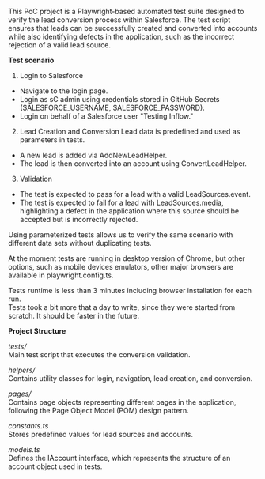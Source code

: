 This PoC project is a Playwright-based automated test suite designed to verify the lead conversion process within Salesforce. 
The test script ensures that leads can be successfully created and converted into accounts while also identifying defects in the application, such as the incorrect rejection of a valid lead source.

**Test scenario**
1. Login to Salesforce
  - Navigate to the login page.
  - Login as sC admin using credentials stored in GitHub Secrets (SALESFORCE_USERNAME, SALESFORCE_PASSWORD).
  - Login on behalf of a Salesforce user "Testing Inflow."

2. Lead Creation and Conversion
Lead data is predefined and used as parameters in tests.
  - A new lead is added via AddNewLeadHelper.
  - The lead is then converted into an account using ConvertLeadHelper.

3. Validation
  - The test is expected to pass for a lead with a valid LeadSources.event.
  - The test is expected to fail for a lead with LeadSources.media, highlighting a defect in the application where this source should be accepted but is incorrectly rejected.
  
  Using parameterized tests allows us to verify the same scenario with different data sets without duplicating tests.

  At the moment tests are running in desktop version of Chrome, but other options, such as mobile devices emulators, other major browsers are available in playwright.config.ts.

  Tests runtime is less than 3 minutes including browser installation for each run.<br/>
  Tests took a bit more that a day to write, since they were started from scratch. It should be faster in the future.

  **Project Structure**

  *tests/* <br/>
      Main test script that executes the conversion validation.<br/>
      
  *helpers/*<br/>
      Contains utility classes for login, navigation, lead creation, and conversion.<br/>
      
  *pages/*<br/>
      Contains page objects representing different pages in the application, following the Page Object Model (POM) design pattern.<br/>
      
  *constants.ts* <br/>
      Stores predefined values for lead sources and accounts.<br/>
      
  *models.ts*<br/>
      Defines the IAccount interface, which represents the structure of an account object used in tests.

  
